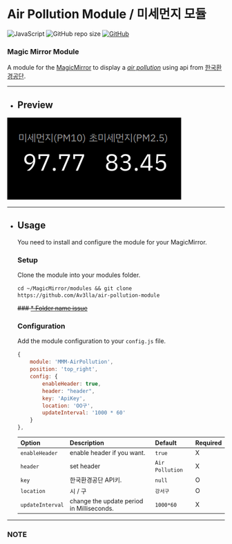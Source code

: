 # Air Pollution Module / 미세먼지 모듈

![JavaScript](https://img.shields.io/badge/JavaScript-181717.svg?logo=javascript)
![GitHub repo size](https://img.shields.io/github/repo-size/av3lla/air-pollution-module)
[![GitHub](https://img.shields.io/github/license/av3lla/air-pollution-module)](https://mit-license.org/)

### Magic Mirror Module

A module for the [MagicMirror](https://github.com/MichMich/MagicMirror) to display a [*air pollution*](https://en.wikipedia.org/wiki/Air_pollution) using api from [한국환경공단](https://keco.or.kr/).

---

* ## Preview
![preview](.github/preview.png)

---

* ## Usage
    You need to install and configure the module for your MagicMirror.

    ### Setup
    Clone the module into your modules folder.
    ```shell
    cd ~/MagicMirror/modules && git clone https://github.com/Av3lla/air-pollution-module
    ```
    ~~### [* Folder name issue](#known-issues)~~

    ### Configuration

    Add the module configuration to your `config.js` file.

    ```js
    {
    	module: 'MMM-AirPollution',
    	position: 'top_right',
    	config: {
            enableHeader: true,
            header: "header",
            key: 'ApiKey',
            location: 'OO구',
            updateInterval: '1000 * 60'
    	}
    },
    ```

    | Option | Description | Default | Required |
    |---|---|---|---|
    | `enableHeader` | enable header if you want. | `true` | X |
    | `header` | set header | `Air Pollution` | X |
    | `key` | 한국환경공단 API키.| `null` | O |
    | `location` | 시 / 구 | `강서구` | O |
    | `updateInterval` | change the update period in Milliseconds. | `1000*60` | X |

---

### NOTE